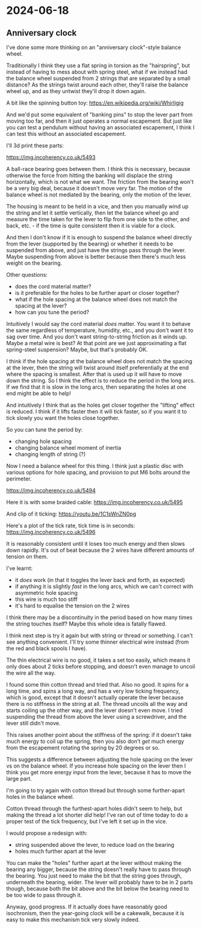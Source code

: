 # 2024-06-18

## Anniversary clock

I've done some more thinking on an "anniversary clock"-style balance wheel.

Traditionally I think they use a flat spring in torsion as the "hairspring", but
instead of having to mess about with spring steel, what if we instead had the balance
wheel suspended from 2 strings that are separated by a small distance? As the strings twist around
each other, they'll raise the balance wheel up, and as they untwist they'll drop it down again.

A bit like the spinning button toy: https://en.wikipedia.org/wiki/Whirligig

And we'd put some equivalent of "banking pins" to stop the lever part from moving too far, and
then it just operates a normal escapement. But just like you can test a pendulum without having
an associated escapement, I think I can test this without an associated escapement.

I'll 3d print these parts:

https://img.incoherency.co.uk/5493

A ball-race bearing goes between them. I think this is necessary, because otherwise the force
from hitting the banking will displace the string horizontally, which is not what we want.
The friction from the bearing won't be a very big deal, because it doesn't move very far.
The motion of the balance wheel is not mediated by the bearing, only the motion of the lever.

The housing is meant to be held in a vice, and then you manually wind up the string and let it settle
vertically, then let the balance wheel go and measure the time taken for the lever to flip from one
side to the other, and back, etc. - if the time is quite consistent then it is viable for a clock.

And then I don't know if it is enough to suspend the balance wheel directly from the lever (supported
by the bearing) or whether it needs to be suspended from above, and just have the strings pass
through the lever. Maybe suspending from above is better because then there's much less weight
on the bearing.

Other questions:

 * does the cord material matter?
 * is it preferable for the holes to be further apart or closer together?
 * what if the hole spacing at the balance wheel does not match the spacing at the lever?
 * how can you tune the period?

Intuitively I would say the cord material *does* matter. You want it to behave the same regardless of temperature,
humidity, etc., and you don't want it to sag over time. And you don't want string-to-string friction as it
winds up. Maybe a metal wire is best? At that point are we just approximating a flat spring-steel suspension?
Maybe, but that's probably OK.

I think if the hole spacing at the balance wheel does not match the spacing at the lever, then the string will twist
around itself preferentially at the end where the spacing is smallest. After that is used up it will have to move
down the string. So I think the effect is to reduce the period in the long arcs. If we find that it is slow in the long
arcs, then separating the holes at one end might be able to help!

And intuitively I think that as the holes get closer together the "lifting" effect is reduced. I think if it lifts
faster then it will tick faster, so if you want it to tick slowly you want the holes close together.

So you can tune the period by:

 * changing hole spacing
 * changing balance wheel moment of inertia
 * changing length of string (?)

Now I need a balance wheel for this thing. I think just a plastic disc with various options for hole spacing, and
provision to put M6 bolts around the perimeter.

https://img.incoherency.co.uk/5494

Here it is with some braided cable: https://img.incoherency.co.uk/5495

And clip of it ticking: https://youtu.be/1C1sWnZN0pg

Here's a plot of the tick rate, tick time is in seconds: https://img.incoherency.co.uk/5496

It is reasonably consistent until it loses too much energy and then slows down rapidly. It's out of beat
because the 2 wires have different amounts of tension on them.

I've learnt:

 * it *does* work (in that it toggles the lever back and forth, as expected)
 * if anything it is slightly *fast* in the long arcs, which we can't correct with asymmetric hole spacing
 * this wire is much too stiff
 * it's hard to equalise the tension on the 2 wires

I think there may be a discontinuity in the period based on how many times the string touches itself? Maybe
this whole idea is fatally flawed.

I think next step is try it again but with string or thread or something. I can't see anything convenient.
I'll try some thinner electrical wire instead (from the red and black spools I have).

The thin electrical wire is no good, it takes a set too easily, which means it only does about 2 ticks before stopping, and
doesn't even manage to uncoil the wire all the way.

I found some thin cotton thread and tried that. Also no good. It spins for a long time, and spins a long way, and has
a very low ticking frequency, which is good, except that it doesn't actually operate the lever because there is no
stiffness in the string at all. The thread uncoils all the way and starts coiling up the other way, and the lever
doesn't even move. I tried suspending the thread from above the lever using a screwdriver, and the lever still didn't move.

This raises another point about the stiffness of the spring: if it doesn't take much energy to coil up the spring, then
you also don't *get* much energy from the escapement rotating the spring by 20 degrees or so.

This suggests a difference between adjusting the hole spacing on the lever vs on the balance wheel. If you increase
hole spacing on the lever then I think you get more energy input from the lever, because it has to move the large
part.

I'm going to try again with cotton thread but through some further-apart holes in the balance wheel.

Cotton thread through the furthest-apart holes didn't seem to help, but making the thread a lot shorter *did* help! I've ran
out of time today to do a proper test of the tick frequency, but I've left it set up in the vice.

I would propose a redesign with:

 * string suspended above the lever, to reduce load on the bearing
 * holes much further apart at the lever

You can make the "holes" further apart at the lever without making the bearing any bigger, because the string doesn't really have to pass through the bearing.
You just need to make the bit that the string goes through, underneath the bearing, wider. The lever will probably have to be in 2 parts though,
because both the bit above and the bit below the bearing need to be too wide to pass through it.

Anyway, good progress. If it actually does have reasonably good isochronism, then the year-going clock will be a cakewalk, because it is
easy to make this mechanism tick very slowly indeed.
